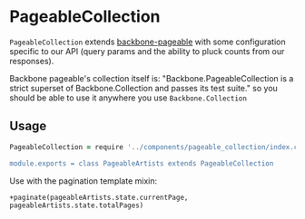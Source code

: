 # PageableCollection

`PageableCollection` extends [backbone-pageable](https://github.com/backbone-paginator/backbone-pageable) with some configuration specific to our API (query params and the ability to pluck counts from our responses).

Backbone pageable's collection itself is: "Backbone.PageableCollection is a strict superset of Backbone.Collection and passes its test suite." so you should be able to use it anywhere you use `Backbone.Collection`

## Usage
```coffeescript
PageableCollection = require '../components/pageable_collection/index.coffee

module.exports = class PageableArtists extends PageableCollection
```

Use with the pagination template mixin:
```pug
+paginate(pageableArtists.state.currentPage, pageableArtists.state.totalPages)
```
